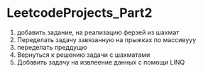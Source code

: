 # LeetcodeProjects_Part2
1) добавить задание, на реализацию ферзей из шахмат
2) Переделать задачу завязанную на прыжках по массивууу
3) переделать преддущю
4) Вернуться к решению задачи с шахматами
5) Добавить задачу на извлеение данных с помощи LINQ


